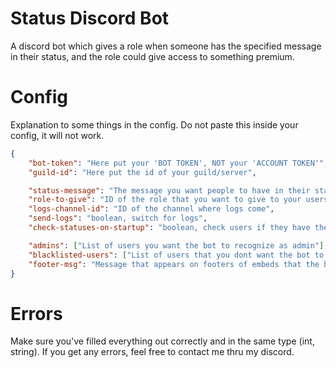 # Status Discord Bot
A discord bot which gives a role when someone has the specified message in their status, and the role could give access to something premium.

# Config

Explanation to some things in the config.
Do not paste this inside your config, it will not work.
```json
{
    "bot-token": "Here put your 'BOT TOKEN', NOT your 'ACCOUNT TOKEN'",
    "guild-id": "Here put the id of your guild/server",

    "status-message": "The message you want people to have in their status",
    "role-to-give": "ID of the role that you want to give to your users as a reward",
    "logs-channel-id": "ID of the channel where logs come",
    "send-logs": "boolean, switch for logs",
    "check-statuses-on-startup": "boolean, check users if they have the message in their status on bot startup",

    "admins": ["List of users you want the bot to recognize as admin"],
    "blacklisted-users": ["List of users that you dont want the bot to give role to"],
    "footer-msg": "Message that appears on footers of embeds that the bot sends"
}
```

# Errors
Make sure you've filled everything out correctly and in the same type (int, string). If you get any errors, feel free to contact me thru my discord.
